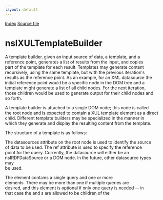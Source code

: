 ```yaml
---
layout: default
---
```

<div id='links'><a href="../index.html">Index</a>
<a href="http://dxr.mozilla.org/mozilla-central/source/dom/xul/templates/nsIXULTemplateBuilder.idl">Source file</a>
</div>

# nsIXULTemplateBuilder #
  
A template builder, given an input source of data, a template, and a  
reference point, generates a list of results from the input, and copies  
part of the template for each result. Templates may generate content  
recursively, using the same template, but with the previous iteration's  
results as the reference point. As an example, for an XML datasource the  
initial reference point would be a specific node in the DOM tree and a  
template might generate a list of all child nodes. For the next iteration,  
those children would be used to generate output for their child nodes and  
so forth.  
  
A template builder is attached to a single DOM node; this node is called  
the root node and is expected to contain a XUL template element as a direct  
child. Different template builders may be specialized in the manner in  
which they generate and display the resulting content from the template.  
  
The structure of a template is as follows:  
  
<rootnode datasources="" ref="">  
  <template>  
    <queryset>  
      <query>  
      </query>  
      <rule>  
        <conditions>...</conditions>  
        <bindings>...</bindings>  
        <action>...</action>  
      </rule>  
    </queryset>  
  </template>  
</rootnode>  
  
The datasources attribute on the root node is used to identify the source  
of data to be used. The ref attribute is used to specify the reference  
point for the query. Currently, the datasource will either be an  
nsIRDFDataSource or a DOM node. In the future, other datasource types may  
be used.  
  
The <queryset> element contains a single query and one or more <rule>  
elements. There may be more than one <queryset> if multiple queries are  
desired, and this element is optional if only one query is needed -- in  
that case the <query> and <rule>s are allowed to be children of the  
<template> node  
  
The contents of the query are processed by a separate component called a  
query processor. This query processor is expected to use this query to  
generate results when asked by the template builder. The template builder  
then generates output for each result based on the <rule> elements.  
  
This allows the query processor to be specific to a particular kind of  
input data or query syntax, while the template builder remains independent  
of the kind of data being used. Due to this, the query processor will be  
supplied with the datasource and query which the template builder handles  
in an opaque way, while the query processor handles these more  
specifically.  
  
Results implement the nsIXULTemplateResult interface and may be identified  
by an id which must be unique within a given set of query results.  
  
Each query may be accompanied by one or more <rule> elements. These rules  
are evaluated by the template builder for each result produced by the  
query. A rule consists of conditions that cause a rule to be either  
accepted or rejected. The condition syntax allows for common conditional  
handling; additional filtering may be applied by adding a custom filter  
to a rule with the builder's addRuleFilter method.  
  
If a result passes a rule's conditions, this is considered a match, and the  
content within the rule's <action> body is inserted as a sibling of the  
<template>, assuming the template builder creates real DOM content. Only  
one rule will match a result. For a tree builder, for example, the content  
within the action body is used to create the tree rows instead. A matching  
result must have its ruleMatched method called. When a result no longer  
matches, the result's hasBeenRemoved method must be called.  
  
Optionally, the rule may have a <bindings> section which may be used to  
define additional variables to be used within an action body. Each of these  
declared bindings must be supplied to the query processor via its  
addBinding method. The bindings are evaluated after a rule has matched.  
  
Templates may generate content recursively, using the previous iteration's  
results as reference point to invoke the same queries. Since the reference  
point is different, different output will typically be generated.  
  
The reference point nsIXULTemplateResult object for the first iteration is  
determined by calling the query processor's translateRef method using the  
value of the root node's ref attribute. This object may be retrieved later  
via the builder's rootResult property.  
  
For convenience, each reference point as well as all results implement the  
nsIXULTemplateResult interface, allowing the result objects from each  
iteration to be used directly as the reference points for the next  
iteration.  
  
When using multiple queries, each may generate results with the same id.  
More than one of these results may match one of the rules in their  
respective queries, however only the result for the earliest matching query  
in the template becomes the active match and generates output. The  
addResult, removeResult, replaceResult and resultBindingChanged methods may  
be called by the query processor to indicate that the set of valid results  
has changed, such that a different query may match. If a different match  
would become active, the content for the existing match is removed and the  
content for the new match is generated. A query processor is not required  
to provide any support for updating results after they have been generated.  
  
See http://wiki.mozilla.org/XUL:Templates_Plan for details about templates.  
  

## Methods ##

### rebuild() ###
  
Force the template builder to rebuild its content. All existing content  
will be removed first. The query processor's done() method will be  
invoked during cleanup, followed by its initializeForBuilding method  
when the content is to be regenerated.  
  
  

### refresh() ###
  
Reload any of our RDF datasources that support nsIRDFRemoteDatasource.   
  
@note This is a temporary hack so that remote-XUL authors can  
      reload remote datasources. When RDF becomes remote-scriptable,  
      this will no longer be necessary.  
  

### addResult(aResult, aQueryNode) ###
  
Inform the template builder that a new result is available. The builder  
will add this result to the set of results. The query node that the  
new result applies to must be specified using the aQueryNode parameter.  
  
The builder will apply the rules associated with the query to the new  
result, unless a result with the same id from an earlier query  
supersedes it, and the result's RuleMatched method will be called if it  
matches.  
  
@param aResult the result to add  
@param aQueryNode the query that the result applies to  
  
@throws NS_ERROR_NULL_POINTER if aResult or aQueryNode are null  
  

#### Parameters ####

<table>

<tr>
<td>aResult</td>
<td>the result to add  
</td>
</tr>

<tr>
<td>aQueryNode</td>
<td>the query that the result applies to  
</td>
</tr>

</table>

### removeResult(aResult) ###
  
Inform the template builder that a result no longer applies. The builder  
will call the remove content generated for the result, if any. If a different  
query would then match instead, it will become the active match. This  
method will have no effect if the result isn't known to the builder.  
  
@param aResult the result to remove  
  
@throws NS_ERROR_NULL_POINTER if aResult is null  
  

#### Parameters ####

<table>

<tr>
<td>aResult</td>
<td>the result to remove  
</td>
</tr>

</table>

### replaceResult(aOldResult, aNewResult, aQueryNode) ###
  
Inform the template builder that one result should be replaced with  
another. Both the old result (aOldResult) and the new result  
(aNewResult) must have the same id. The query node that the new result  
applies to must be specified using the aQueryNode parameter.  
  
This method is expected to have the same effect as calling both  
removeResult for the old result and addResult for the new result.  
  
@param aOldResult the old result  
@param aNewResult the new result  
@param aQueryNode the query that the new result applies to  
  
@throws NS_ERROR_NULL_POINTER if either argument is null, or  
        NS_ERROR_INVALID_ARG if the ids don't match  
  

#### Parameters ####

<table>

<tr>
<td>aOldResult</td>
<td>the old result  
</td>
</tr>

<tr>
<td>aNewResult</td>
<td>the new result  
</td>
</tr>

<tr>
<td>aQueryNode</td>
<td>the query that the new result applies to  
</td>
</tr>

</table>

### resultBindingChanged(aResult) ###
  
Inform the template builder that one or more of the optional bindings  
for a result has changed. In this case, the rules are not reapplied as  
it is expected that the same rule will still apply. The builder will  
resynchronize any variables that are referenced in the action body.  
  
@param aResult the result to change  
  
@throws NS_ERROR_NULL_POINTER if aResult is null  
  

#### Parameters ####

<table>

<tr>
<td>aResult</td>
<td>the result to change  
</td>
</tr>

</table>

### getResultForId(aId) ###
  
Return the result for a given id. Only one such result is returned and  
is always the result with that id associated with the active match.  
This method will return null is there is no result for the id.  
  
@param aId the id to return the result for  
  

#### Parameters ####

<table>

<tr>
<td>aId</td>
<td>the id to return the result for  
</td>
</tr>

</table>

### getResultForContent(aElement) ###
  
Retrieve the result corresponding to a generated element, or null is  
there isn't one.  
  
@param aContent element to result the result of  
  

#### Parameters ####

<table>

<tr>
<td>aContent</td>
<td>element to result the result of  
</td>
</tr>

</table>

### hasGeneratedContent(aNode, aTag) ###
  
Returns true if the node has content generated for it. This method is  
intended to be called only by the RDF query processor. If aTag is set,  
the content must have a tag name that matches aTag. aTag may be ignored  
for builders that don't generate real DOM content.  
  
@param aNode node to check  
@param aTag tag that must match  
  

#### Parameters ####

<table>

<tr>
<td>aNode</td>
<td>node to check  
</td>
</tr>

<tr>
<td>aTag</td>
<td>tag that must match  
</td>
</tr>

</table>

### addRuleFilter(aRule, aFilter) ###
  
Adds a rule filter for a given rule, which may be used for specialized  
rule filtering. Any existing filter on the rule is removed. The default  
conditions specified inside the <rule> tag are applied before the  
rule filter is applied, meaning that the filter may be used to further  
filter out results but not reaccept results that have already been  
rejected.  
  
@param aRule the rule to apply the filter to  
@param aFilter the filter to add  
  

#### Parameters ####

<table>

<tr>
<td>aRule</td>
<td>the rule to apply the filter to  
</td>
</tr>

<tr>
<td>aFilter</td>
<td>the filter to add  
</td>
</tr>

</table>

### init(aElement) ###
  
Called to initialize a XUL content builder on a particular root  
element. This element presumably has a ``datasources''  
attribute, which the builder will parse to set up the template  
builder's datasources.  
  

### createContents(aElement, aForceCreation) ###
  
Invoked lazily by a XUL element that needs its child content built.  
If aForceCreation is true, then the contents of an element will be  
generated even if it is closed. If false, the element will only  
generate its contents if it is open. This behaviour is used with menus.  
  

### addListener(aListener) ###
  
Add a listener to this template builder. The template builder  
holds a strong reference to the listener.  
  

### removeListener(aListener) ###
  
Remove a listener from this template builder.  
  

## Attributes ##

### root ###
  
The root node in the DOM to which this builder is attached.  
  

### datasource ###
  
The opaque datasource object that is used for the template. This object  
is created by the getDataSource method of the query processor. May be  
null if the datasource has not been loaded yet. Set this attribute to  
use a different datasource and rebuild the template.  
  
For an RDF datasource, this will be the same as the database. For XML  
this will be the nsIDOMNode for the datasource document or node for  
an inline reference (such as #name). Other query processors may use  
other types for the datasource.  
  

### database ###
  
The composite datasource that the template builder observes  
and uses to create content. This is used only for RDF queries and is  
maintained for backwards compatibility. It will be the same object as  
the datasource property. For non-RDF queries, it will always be null.  
  

### rootResult ###
  
The virtual result representing the starting reference point,  
determined by calling the query processor's translateRef method  
with the root node's ref attribute as an argument.  
  

### queryProcessor ###
  
The query processor used to generate results.  
  
